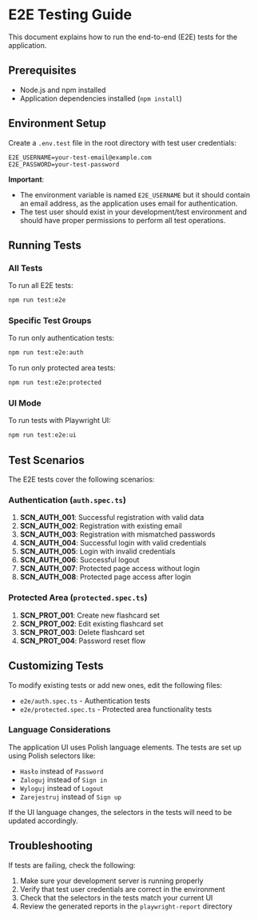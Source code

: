 # E2E Testing Guide

This document explains how to run the end-to-end (E2E) tests for the application.

## Prerequisites

- Node.js and npm installed
- Application dependencies installed (`npm install`)

## Environment Setup

Create a `.env.test` file in the root directory with test user credentials:

```
E2E_USERNAME=your-test-email@example.com
E2E_PASSWORD=your-test-password
```

**Important**: 
- The environment variable is named `E2E_USERNAME` but it should contain an email address, as the application uses email for authentication.
- The test user should exist in your development/test environment and should have proper permissions to perform all test operations.

## Running Tests

### All Tests

To run all E2E tests:

```bash
npm run test:e2e
```

### Specific Test Groups

To run only authentication tests:

```bash
npm run test:e2e:auth
```

To run only protected area tests:

```bash
npm run test:e2e:protected
```

### UI Mode

To run tests with Playwright UI:

```bash
npm run test:e2e:ui
```

## Test Scenarios

The E2E tests cover the following scenarios:

### Authentication (`auth.spec.ts`)

1. **SCN_AUTH_001**: Successful registration with valid data
2. **SCN_AUTH_002**: Registration with existing email
3. **SCN_AUTH_003**: Registration with mismatched passwords
4. **SCN_AUTH_004**: Successful login with valid credentials
5. **SCN_AUTH_005**: Login with invalid credentials
6. **SCN_AUTH_006**: Successful logout
7. **SCN_AUTH_007**: Protected page access without login
8. **SCN_AUTH_008**: Protected page access after login

### Protected Area (`protected.spec.ts`)

1. **SCN_PROT_001**: Create new flashcard set
2. **SCN_PROT_002**: Edit existing flashcard set
3. **SCN_PROT_003**: Delete flashcard set
4. **SCN_PROT_004**: Password reset flow

## Customizing Tests

To modify existing tests or add new ones, edit the following files:
- `e2e/auth.spec.ts` - Authentication tests
- `e2e/protected.spec.ts` - Protected area functionality tests

### Language Considerations

The application UI uses Polish language elements. The tests are set up using Polish selectors like:
- `Hasło` instead of `Password`
- `Zaloguj` instead of `Sign in`
- `Wyloguj` instead of `Logout`
- `Zarejestruj` instead of `Sign up`

If the UI language changes, the selectors in the tests will need to be updated accordingly.

## Troubleshooting

If tests are failing, check the following:

1. Make sure your development server is running properly
2. Verify that test user credentials are correct in the environment
3. Check that the selectors in the tests match your current UI
4. Review the generated reports in the `playwright-report` directory 